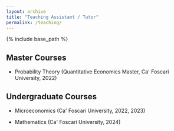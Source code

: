 ```yaml
---
layout: archive
title: "Teaching Assistant / Tutor"
permalink: /teaching/
---
```


{% include base_path %}

Master Courses
------
* Probability Theory (Quantitative Economics Master, Ca' Foscari University, 2022)

Undergraduate Courses
------
* Microeconomics (Ca' Foscari University, 2022, 2023)

* Mathematics (Ca' Foscari University, 2024)